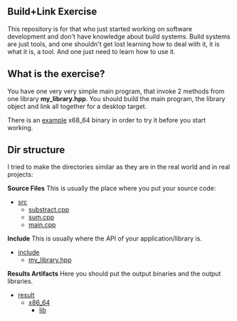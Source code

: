 ## Build+Link Exercise

This repository is for that who just started working on software development and
don't have knowledge about build systems. Build systems are just tools, and one
shouldn't get lost learning how to deal with it, it is what it is, a tool. And
one just need to learn how to use it.

## What is the exercise?

You have one very very simple main program, that invoke 2 methods from one
library **my_library.hpp**. You should build the main program, the library
object and link all together for a desktop target.

There is an [example](./result/x86_64/example_output) x68_64 binary in order to try it before you start working.

## Dir structure

I tried to make the directories similar as they are in the real world and in
real projects:

**Source Files** This is usually the place where you put your source code:

* [src](./src)
  * [substract.cpp](./src/substract.cpp)
  * [sum.cpp](./src/sum.cpp)
  * [main.cpp](./src/main.cpp)

**Include** This is usually where the API of your application/library is.

* [include](./include)
  * [my_library.hpp](./include/my_library.hpp)

**Results Artifacts** Here you should put the output binaries and the output libraries.

* [result](./result)
  * [x86_64](./result/x86_64)
    * [lib](./result/x86_64/lib)
